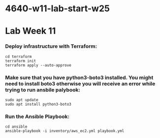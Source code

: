 # 4640-w11-lab-start-w25

# Lab Week 11

### Deploy infrastructure with Terraform:
```
cd terraform
terraform init
terraform apply --auto-approve
```

### Make sure that you have python3-boto3 installed. You might need to install boto3 otherwise you will receive an error while trying to run ansbile palybook:
```
sudo apt update
sudo apt install python3-boto3
```

### Run the Ansible Playbook:
```
cd ansible
ansible-playbook -i inventory/aws_ec2.yml playbook.yml
```

